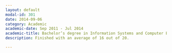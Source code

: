 ```yaml
---
layout: default
modal-id: 301
date: 2014-09-06
category: Academic
academic-date: Sep 2011 - Jul 2014
academic-title: Bachelor’s degree in Information Systems and Computer Engineering
description: Finished with an average of 16 out of 20.

---
```

